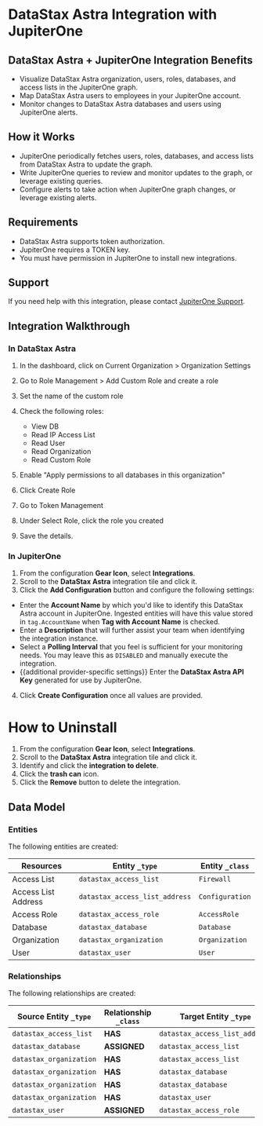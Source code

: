 # DataStax Astra Integration with JupiterOne

## DataStax Astra + JupiterOne Integration Benefits

- Visualize DataStax Astra organization, users, roles, databases, and access
  lists in the JupiterOne graph.
- Map DataStax Astra users to employees in your JupiterOne account.
- Monitor changes to DataStax Astra databases and users using JupiterOne alerts.

## How it Works

- JupiterOne periodically fetches users, roles, databases, and access lists from
  DataStax Astra to update the graph.
- Write JupiterOne queries to review and monitor updates to the graph, or
  leverage existing queries.
- Configure alerts to take action when JupiterOne graph changes, or leverage
  existing alerts.

## Requirements

- DataStax Astra supports token authorization.
- JupiterOne requires a TOKEN key.
- You must have permission in JupiterOne to install new integrations.

## Support

If you need help with this integration, please contact
[JupiterOne Support](https://support.jupiterone.io).

## Integration Walkthrough

### In DataStax Astra

1. In the dashboard, click on Current Organization > Organization Settings
2. Go to Role Management > Add Custom Role and create a role
3. Set the name of the custom role
4. Check the following roles:

   - View DB
   - Read IP Access List
   - Read User
   - Read Organization
   - Read Custom Role

5. Enable "Apply permissions to all databases in this organization"
6. Click Create Role
7. Go to Token Management
8. Under Select Role, click the role you created
9. Save the details.

### In JupiterOne

1. From the configuration **Gear Icon**, select **Integrations**.
2. Scroll to the **DataStax Astra** integration tile and click it.
3. Click the **Add Configuration** button and configure the following settings:

- Enter the **Account Name** by which you'd like to identify this DataStax Astra
  account in JupiterOne. Ingested entities will have this value stored in
  `tag.AccountName` when **Tag with Account Name** is checked.
- Enter a **Description** that will further assist your team when identifying
  the integration instance.
- Select a **Polling Interval** that you feel is sufficient for your monitoring
  needs. You may leave this as `DISABLED` and manually execute the integration.
- {{additional provider-specific settings}} Enter the **DataStax Astra API Key**
  generated for use by JupiterOne.

4. Click **Create Configuration** once all values are provided.

# How to Uninstall

1. From the configuration **Gear Icon**, select **Integrations**.
2. Scroll to the **DataStax Astra** integration tile and click it.
3. Identify and click the **integration to delete**.
4. Click the **trash can** icon.
5. Click the **Remove** button to delete the integration.

<!-- {J1_DOCUMENTATION_MARKER_START} -->
<!--
********************************************************************************
NOTE: ALL OF THE FOLLOWING DOCUMENTATION IS GENERATED USING THE
"j1-integration document" COMMAND. DO NOT EDIT BY HAND! PLEASE SEE THE DEVELOPER
DOCUMENTATION FOR USAGE INFORMATION:

https://github.com/JupiterOne/sdk/blob/main/docs/integrations/development.md
********************************************************************************
-->

## Data Model

### Entities

The following entities are created:

| Resources           | Entity `_type`                 | Entity `_class` |
| ------------------- | ------------------------------ | --------------- |
| Access List         | `datastax_access_list`         | `Firewall`      |
| Access List Address | `datastax_access_list_address` | `Configuration` |
| Access Role         | `datastax_access_role`         | `AccessRole`    |
| Database            | `datastax_database`            | `Database`      |
| Organization        | `datastax_organization`        | `Organization`  |
| User                | `datastax_user`                | `User`          |

### Relationships

The following relationships are created:

| Source Entity `_type`   | Relationship `_class` | Target Entity `_type`          |
| ----------------------- | --------------------- | ------------------------------ |
| `datastax_access_list`  | **HAS**               | `datastax_access_list_address` |
| `datastax_database`     | **ASSIGNED**          | `datastax_access_list`         |
| `datastax_organization` | **HAS**               | `datastax_access_list`         |
| `datastax_organization` | **HAS**               | `datastax_database`            |
| `datastax_organization` | **HAS**               | `datastax_database`            |
| `datastax_organization` | **HAS**               | `datastax_user`                |
| `datastax_user`         | **ASSIGNED**          | `datastax_access_role`         |

<!--
********************************************************************************
END OF GENERATED DOCUMENTATION AFTER BELOW MARKER
********************************************************************************
-->
<!-- {J1_DOCUMENTATION_MARKER_END} -->
